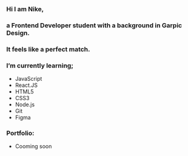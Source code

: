 ### Hi I am Nike, 
### a Frontend Developer student with a background in Garpic Design. 
### It feels like a perfect match.
 
### I’m currently learning; 
- JavaScript
- React.JS
- HTML5
- CSS3
- Node.js
- Git
- Figma



### Portfolio: 
- Cooming soon


